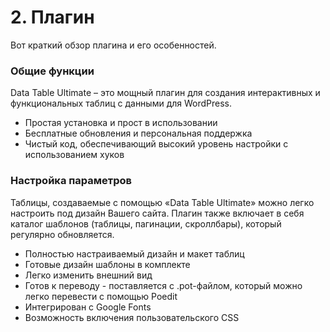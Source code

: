 # 2. Плагин

Вот краткий обзор плагина и его особенностей.

### Общие функции

Data Table Ultimate  – это мощный плагин для создания интерактивных и функциональных таблиц с данными для WordPress.

* Простая установка и прост в использовании
* Бесплатные обновления и персональная поддержка
* Чистый код, обеспечивающий высокий уровень настройки с использованием хуков

### Настройка параметров

Таблицы, создаваемые с помощью «Data Table Ultimate» можно легко настроить под дизайн Вашего сайта. Плагин также включает в себя каталог шаблонов \(таблицы, пагинации, скроллбары\), который регулярно обновляется.

* Полностью настраиваемый дизайн и макет таблиц
* Готовые дизайн шаблоны в комплекте
* Легко изменить внешний вид
* Готов к переводу - поставляется с .pot-файлом, который можно легко перевести с помощью Poedit
* Интегрирован с Google Fonts
* Возможность включения пользовательского CSS

